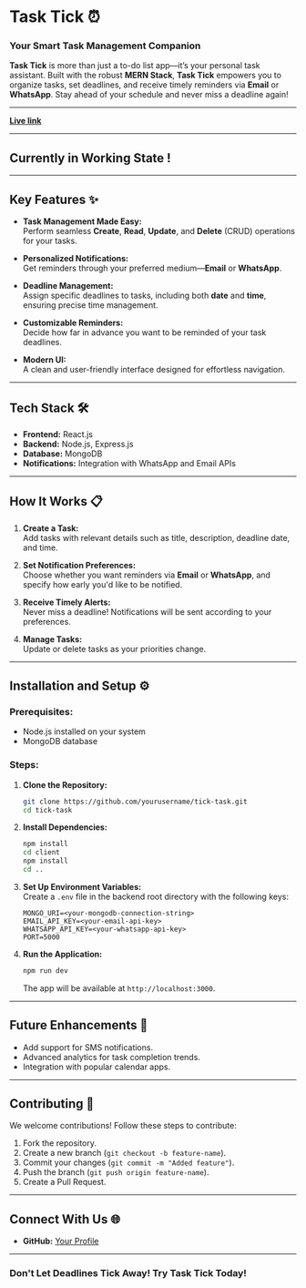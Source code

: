 # **Task Tick** ⏰  

### **Your Smart Task Management Companion**  
**Task Tick** is more than just a to-do list app—it’s your personal task assistant. Built with the robust **MERN Stack**, **Task Tick** empowers you to organize tasks, set deadlines, and receive timely reminders via **Email** or **WhatsApp**. Stay ahead of your schedule and never miss a deadline again!  

---

**[Live link](https://task-tick-app.vercel.app/)** 

---

## **Currently in Working State !** 

---

## **Key Features** ✨  
- **Task Management Made Easy:**  
  Perform seamless **Create**, **Read**, **Update**, and **Delete** (CRUD) operations for your tasks.  

- **Personalized Notifications:**  
  Get reminders through your preferred medium—**Email** or **WhatsApp**.  

- **Deadline Management:**  
  Assign specific deadlines to tasks, including both **date** and **time**, ensuring precise time management.  

- **Customizable Reminders:**  
  Decide how far in advance you want to be reminded of your task deadlines.  

- **Modern UI:**  
  A clean and user-friendly interface designed for effortless navigation.  

---

## **Tech Stack** 🛠️  
- **Frontend:** React.js  
- **Backend:** Node.js, Express.js  
- **Database:** MongoDB  
- **Notifications:** Integration with WhatsApp and Email APIs  

---

## **How It Works** 📋  
1. **Create a Task:**  
   Add tasks with relevant details such as title, description, deadline date, and time.  

2. **Set Notification Preferences:**  
   Choose whether you want reminders via **Email** or **WhatsApp**, and specify how early you'd like to be notified.  

3. **Receive Timely Alerts:**  
   Never miss a deadline! Notifications will be sent according to your preferences.  

4. **Manage Tasks:**  
   Update or delete tasks as your priorities change.  

---

## **Installation and Setup** ⚙️  

### Prerequisites:  
- Node.js installed on your system  
- MongoDB database  

### Steps:  
1. **Clone the Repository:**  
   ```bash  
   git clone https://github.com/yourusername/tick-task.git  
   cd tick-task  
   ```  

2. **Install Dependencies:**  
   ```bash  
   npm install  
   cd client  
   npm install  
   cd ..  
   ```  

3. **Set Up Environment Variables:**  
   Create a `.env` file in the backend root directory with the following keys:  
   ```env  
   MONGO_URI=<your-mongodb-connection-string>  
   EMAIL_API_KEY=<your-email-api-key>  
   WHATSAPP_API_KEY=<your-whatsapp-api-key>  
   PORT=5000  
   ```  

4. **Run the Application:**  
   ```bash  
   npm run dev  
   ```  
   The app will be available at `http://localhost:3000`.  

---


## **Future Enhancements** 🚀  
- Add support for SMS notifications.  
- Advanced analytics for task completion trends.  
- Integration with popular calendar apps.  

---

## **Contributing** 🤝  
We welcome contributions! Follow these steps to contribute:  
1. Fork the repository.  
2. Create a new branch (`git checkout -b feature-name`).  
3. Commit your changes (`git commit -m "Added feature"`).  
4. Push the branch (`git push origin feature-name`).  
5. Create a Pull Request.  

---

## **Connect With Us** 🌐  
- **GitHub:** [Your Profile](https://github.com/exclusiveabhi)  

--- 

### **Don't Let Deadlines Tick Away! Try Task Tick Today!**  